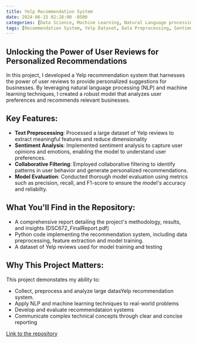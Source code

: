 ```yaml
---
title: Yelp Recommendation System
date: 2024-06-15 02:28:00 -0500
categories: [Data Science, Machine Learning, Natural Language processing(NLP)]
tags: [Recommendation System, Yelp Dataset, Data Preprocessing, Sentiment Analysis, Collaborative Filtering, Data Visualization, Predictive Modeling]
---
```

## Unlocking the Power of User Reviews for Personalized Recommendations
In this project, I developed a Yelp recommendation system that harnesses the power of user reviews to provide personalized suggestions for businesses. By leveraging natural language processing (NLP) and machine learning techniques, I created a robust model that analyzes user preferences and recommends relevant businesses.

## Key Features:
- **Text Preprocessing**: Processed a large dataset of Yelp reviews to extract meaningful features and reduce dimensionality
- **Sentiment Analysis**: Implemented sentiment analysis to capture user opinions and emotions, enabling the model to understand user preferences.
- **Collaborative Filtering**: Employed collaborative filtering to identify patterns in user behavior and generate personalized recommendations.
- **Model Evaluation**: Conducted thorough model evaluation using metrics such as precision, recall, and F1-score to ensure the model's accuracy and reliabilty.

## What You'll Find in the Repository:
- A comprehensive report detailing the project's methodology, results, and insights (DSC672_FinalReport.pdf)
- Python code implementing the recommendation system, including data preprocessing, feature extraction and model training.
- A dataset of Yelp reviews used for model training and testing

## Why This Project Matters:
This project demonstates my ability to:
- Collect, preprocess and analyze large datasYelp recommendation system.
- Apply NLP and machine learning techniques to real-world problems
- Develop and evaluate recommendataion systems
- Communicate complex technical concepts through clear and concise reporting

[Link to the repository](https://github.com/Jenish201/Yelp_Recommendation)